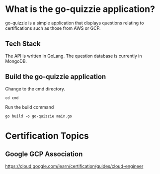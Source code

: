 # What is the go-quizzie application?
go-quizzie is a simple application that displays questions relating to certifications such as those from AWS or GCP.

## Tech Stack
The API is written in GoLang.  The question database is currently in MongoDB.

## Build the go-quizzie application
 
Change to the cmd directory.
```
cd cmd
```
Run the build command
```
go build -o go-quizzie main.go
```

# Certification Topics

## Google GCP Association

https://cloud.google.com/learn/certification/guides/cloud-engineer